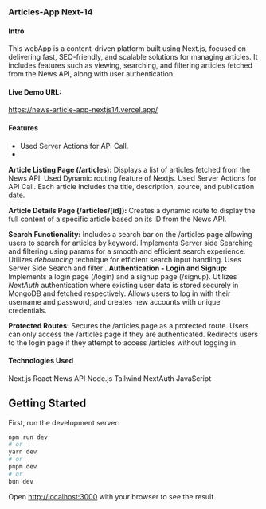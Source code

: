 ### Articles-App Next-14
#### Intro
This webApp is a content-driven platform built using Next.js, focused on delivering fast, SEO-friendly, and scalable solutions for managing articles. It includes features such as viewing, searching, and filtering articles fetched from the News API, along with user authentication.

#### Live Demo URL:
https://news-article-app-nextjs14.vercel.app/

#### Features
- Used Server Actions for API Call.
- 

**Article Listing Page (/articles):**
Displays a list of articles fetched from the News API.
Used Dynamic routing feature of Nextjs.
Used Server Actions for API Call.
Each article includes the title, description, source, and publication date.

**Article Details Page (/articles/[id]):**
Creates a dynamic route to display the full content of a specific article based on its ID from the News API.

**Search Functionality:**
Includes a search bar on the /articles page allowing users to search for articles by keyword.
Implements Server side Searching and filtering using params for a smooth and efficient search experience.
Utilizes *debouncing* technique for efficient search input handling.
Uses Server Side Search and filter
.
**Authentication - Login and Signup:**
Implements a login page (/login) and a signup page (/signup).
Utilizes *NextAuth* authentication where existing user data is stored securely in MongoDB and fetched respectively.
Allows users to log in with their username and password, and creates new accounts with unique credentials.

**Protected Routes:**
Secures the /articles page as a protected route.
Users can only access the /articles page if they are authenticated.
Redirects users to the login page if they attempt to access /articles without logging in.

####  Technologies Used
Next.js
React
News API
Node.js
Tailwind
NextAuth
JavaScript

## Getting Started

First, run the development server:

```bash
npm run dev
# or
yarn dev
# or
pnpm dev
# or
bun dev
```

Open [http://localhost:3000](http://localhost:3000) with your browser to see the result.